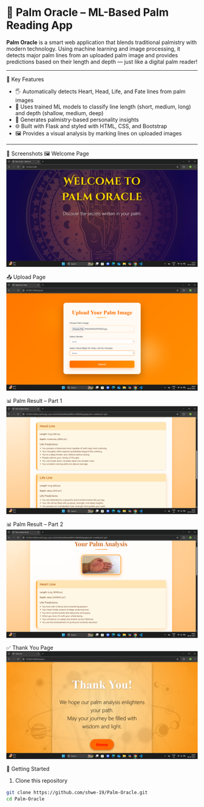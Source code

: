 # 🔮 Palm Oracle – ML-Based Palm Reading App

**Palm Oracle** is a smart web application that blends traditional palmistry with modern technology. Using machine learning and image processing, it detects major palm lines from an uploaded palm image and provides predictions based on their length and depth — just like a digital palm reader!

---

 🌟 Key Features

- 🖐️ Automatically detects Heart, Head, Life, and Fate lines from palm images
- 🤖 Uses trained ML models to classify line length (short, medium, long) and depth (shallow, medium, deep)
- 🔮 Generates palmistry-based personality insights
- 🌐 Built with Flask and styled with HTML, CSS, and Bootstrap
- 🖼️ Provides a visual analysis by marking lines on uploaded images

---

 📸 Screenshots
 🖼️ Welcome Page
![Welcome Page](screenshots/welcome_page.png)

 📤 Upload Page
![Upload Page](screenshots/upload_page.png)

 📊 Palm Result – Part 1
![Result Page 1](screenshots/result_1.png)

 📊 Palm Result – Part 2
![Result Page 2](screenshots/result_2.png)

 ✅ Thank You Page
![Thank You](screenshots/thankyou_page.png)

 🚀 Getting Started

 1. Clone this repository
```bash
git clone https://github.com/shwe-19/Palm-Oracle.git
cd Palm-Oracle
